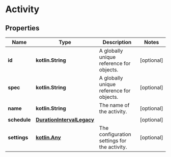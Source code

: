 
# Activity

## Properties
Name | Type | Description | Notes
------------ | ------------- | ------------- | -------------
**id** | **kotlin.String** | A globally unique reference for objects. |  [optional]
**spec** | **kotlin.String** | A globally unique reference for objects. |  [optional]
**name** | **kotlin.String** | The name of the activity. |  [optional]
**schedule** | [**DurationIntervalLegacy**](DurationIntervalLegacy.md) |  |  [optional]
**settings** | [**kotlin.Any**](.md) | The configuration settings for the activity. |  [optional]



